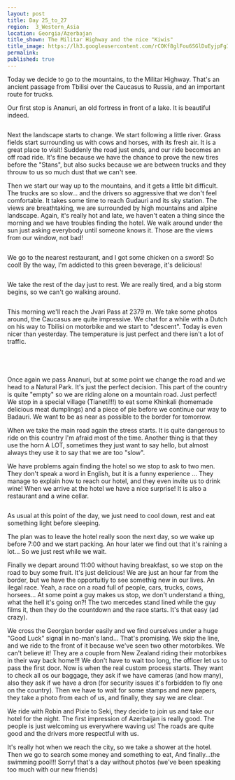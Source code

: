 ```yaml
---
layout: post
title: Day 25_to_27
region:  3_Western_Asia
location: Georgia/Azerbajan
title_shown: The Militar Highway and the nice "Kiwis"
title_image: https://lh3.googleusercontent.com/rCOKf8glFou6SGlDuEyjpFgIk8SqA43jL07sZBVbEbbc7qp98vAN3O5J1nH0xzfICvE5CbadEnNsACOXjnnscxk9mybgzHn8bxNWBqotLckzyJR3EAJO8nN3qlxIZHZ0dNLyMYZeH87Ob7Sl1x1xTq0TEXDPe71PeUlN4JPCaUI2m0zXJO4nMOwZwzQi5okcDoHYjul_zK_vK0mHfkBl1-uJAljRBzFpcLE17cGZZvtUIY1uVUR3eMmCh0SM8OY3ZkFPrlKliFWk2EhZgiz_tap0-4u_R3VNAIEao17vh4OJJZNjIyn7-2mrycugqe1IbGZ6LCvIusPGLuA9adjhgv028PhIUy6ZJ_ZE5j9Oa3c716LYNlkwoK2HWKOu4wXDTiV3mEdyYNyCvB4Aeww15PUXmtUcTGrdVjPpDLuiZa7zCOKDgjMHGm_Yg4I_E7OW-FrinARE6iyDbVkoGYbROjwwySsA_qbfRUhaDred-n5wwl4eUf6R8cJhcAQy-BqlkrLo2iZPN7r6kA-tJLQvBe_8wMYOw1YLl2vFRHF3rmWjZXS6ZvUqHnLcMRG2T6W9LXQPJA_QqZ69bsDYxFnVCWs4AvNq148N2SWtx3g4O1PhYRtRUGm6-iMAcnquW8m2sMsbQB3Eqx1M0CVf3QffvbvG7LyvQaaxI5dn3pgyvIELVfiWPolhCK-pdW0WyaO_S10Ah5DXf8y4pFAw3Tg=w836-h627-no
permalink: 
published: true
---
```


Today we decide to go to the mountains, to the Militar Highway. That's an ancient passage from Tbilisi over the Caucasus to Russia, and an important route for trucks.

Our first stop is Ananuri, an old fortress in front of a lake. It is beautiful indeed.

<p><a
href="https://lh3.googleusercontent.com/Mh_IFWfRDOacsJ2532bsm4X9lMAoH5f4kokMPunqp4OyToZD21IXLfBIlzdc6EBvjgfB1ncCBbJYNSAdTRMFBBLO9QHm1Qkq6_Q5jdDfOVjjGRChHW0RKgCy8hr4XUonj-htRSO2dckeCFr4ZtCEj_0_zKRphiraZZstqqw4wY39rHIXSzyPXdQPAfj4Gkn-xrmud8vMs11ut-WU3a5-VoSty6VEClc9XicaxHKBNPZMSFw5jj4AiaA1Q5YXR3tr37NCI7iak8hhlIFcc_XP_XQxN-vMDdvLU2QiM7IkYuRvmxOVDm5tHTT4tsaJk7OSiGgdSzwcPhfcX81rZkMacWflqY3fjLRyrQwLsmsVepgaeIVQLinFD9h4hxuf-BzxYoPW993YvDXboFY2c9BHX-NcdkD_POxj8vfSw2vm45SyGfpSECzBbw356ug5EEmdaspeauhZxgbCLONr8HFIo6WHSH6qEBWc0bDg-xqzBPOIGtQEs5vcl_wMWyvEiqCGMZHVjoJBNTf1XNgffuyxGejY8L4WImcqrhLM6qSidCMqkp951NB-h38VWUgG69ZdzMQp-GT2XOe9PUGzN-ZTilLGpGBlcnWlEtOzNEgRqN8py3FZiFeXE-j7gKp4hB062HviC0NDJ5q58Vrwl0r_sZc7FCwe-K5I3A=w845-h634-no"><img 
src="https://lh3.googleusercontent.com/Mh_IFWfRDOacsJ2532bsm4X9lMAoH5f4kokMPunqp4OyToZD21IXLfBIlzdc6EBvjgfB1ncCBbJYNSAdTRMFBBLO9QHm1Qkq6_Q5jdDfOVjjGRChHW0RKgCy8hr4XUonj-htRSO2dckeCFr4ZtCEj_0_zKRphiraZZstqqw4wY39rHIXSzyPXdQPAfj4Gkn-xrmud8vMs11ut-WU3a5-VoSty6VEClc9XicaxHKBNPZMSFw5jj4AiaA1Q5YXR3tr37NCI7iak8hhlIFcc_XP_XQxN-vMDdvLU2QiM7IkYuRvmxOVDm5tHTT4tsaJk7OSiGgdSzwcPhfcX81rZkMacWflqY3fjLRyrQwLsmsVepgaeIVQLinFD9h4hxuf-BzxYoPW993YvDXboFY2c9BHX-NcdkD_POxj8vfSw2vm45SyGfpSECzBbw356ug5EEmdaspeauhZxgbCLONr8HFIo6WHSH6qEBWc0bDg-xqzBPOIGtQEs5vcl_wMWyvEiqCGMZHVjoJBNTf1XNgffuyxGejY8L4WImcqrhLM6qSidCMqkp951NB-h38VWUgG69ZdzMQp-GT2XOe9PUGzN-ZTilLGpGBlcnWlEtOzNEgRqN8py3FZiFeXE-j7gKp4hB062HviC0NDJ5q58Vrwl0r_sZc7FCwe-K5I3A=w845-h634-no" class="oversize" alt=""></a></p>

Next the landscape starts to change. We start following a little river. Grass fields start surrounding us with cows and horses, with its fresh air. It is a great place to visit! Suddenly the road just ends, and our ride becomes an off road ride. It's fine because we have the chance to prove the new tires before the "Stans", but also sucks because we are between trucks and they throuw to us so much dust that we can't see.

Then we start our way up to the mountains, and it gets a little bit difficult. The trucks are so slow... and the drivers so aggressive that we don't feel comfortable. It takes some time to reach Gudauri and its sky station. The views are breathtaking, we are surrounded by high mountains and alpine landscape. Again, it's really hot and late, we haven't eaten a thing since the morning and we have troubles finding the hotel. We walk around under the sun just asking everybody until someone knows it. Those are the views from our window, not bad!

<p><a
href="https://lh3.googleusercontent.com/82VYINbN1NXm8TSgdOI5RFPUliMs03A9nxspopXzfX_kHXex9sqLbc_umNPtepoZbyII-c9QEf_9vnInEPTqkcdgxWo6eeZweZEPZy7XwptVUQK8pR3Dx688CtlQBVOUd6sUcu0rXPtwFKpRkLmmf17H6TAjB9AR0HSk-vixEUFx5MCHkyAFbDdXH88yu0rCWGcopdmi5BjvWMP_BvHve1WKScs4pCcRlOZGT76NXDkoNEEnpogdED9IKmY7p7Y_E1Tb-wj2nRJjQPeBxXFqRO4pGwKovIVlAH5I8XWEJLlRyf8GEW8p2cLxTyOqOyabyUTv2oYEZyxH_vdtDLUVGwWjo03_pkzG5kKhAmfxyN0s5QZ4k1oh1yLBfhGeq-gkDe3DnwTJLlOyiy-3i84V0Aw86St1Oa1EZO-nLMQnrcI6S42xSHSQ6NcJfGzeyprxq1wxwtXkBlldPERy57FZAQcdpdqnwbLqqD5RFdx3b_mM-QcIrYeFrxxEv4H195cnV4AkPbfIwTapJjS55qVYlgyYuS8S0QzNLHK4h_eIZGNGA3dJi_UfluRCkRd5UNQ7-UTP7pcDPLJcLx4Cc_e84YwEmpLuur67yx1vHoxr5bEBgRZ079AVSvP086Rlrxeo0huFOL_8QQRgetcPpFhuiw8QxYxny3mJXg=w1127-h634-no"><img 
src="https://lh3.googleusercontent.com/82VYINbN1NXm8TSgdOI5RFPUliMs03A9nxspopXzfX_kHXex9sqLbc_umNPtepoZbyII-c9QEf_9vnInEPTqkcdgxWo6eeZweZEPZy7XwptVUQK8pR3Dx688CtlQBVOUd6sUcu0rXPtwFKpRkLmmf17H6TAjB9AR0HSk-vixEUFx5MCHkyAFbDdXH88yu0rCWGcopdmi5BjvWMP_BvHve1WKScs4pCcRlOZGT76NXDkoNEEnpogdED9IKmY7p7Y_E1Tb-wj2nRJjQPeBxXFqRO4pGwKovIVlAH5I8XWEJLlRyf8GEW8p2cLxTyOqOyabyUTv2oYEZyxH_vdtDLUVGwWjo03_pkzG5kKhAmfxyN0s5QZ4k1oh1yLBfhGeq-gkDe3DnwTJLlOyiy-3i84V0Aw86St1Oa1EZO-nLMQnrcI6S42xSHSQ6NcJfGzeyprxq1wxwtXkBlldPERy57FZAQcdpdqnwbLqqD5RFdx3b_mM-QcIrYeFrxxEv4H195cnV4AkPbfIwTapJjS55qVYlgyYuS8S0QzNLHK4h_eIZGNGA3dJi_UfluRCkRd5UNQ7-UTP7pcDPLJcLx4Cc_e84YwEmpLuur67yx1vHoxr5bEBgRZ079AVSvP086Rlrxeo0huFOL_8QQRgetcPpFhuiw8QxYxny3mJXg=w1127-h634-no" class="oversize" alt=""></a></p>

We go to the nearest restaurant, and I got some chicken on a sword! So cool! By the way, I'm addicted to this green beverage, it's delicious!

<p><a
href="https://lh3.googleusercontent.com/Csxen9KeiTvebe6yzVjR7pogZGPamMesw-ic0n9PErZoTVMiSSq02ySjO8XCuiIOh_ZR7YANS1o1QmzjX2YFcj2gMDri-6Pw2kEcbaxpPZCKwjnLhXvQHD2A_CpZnw1JZWfJVV9PDU1NI9kWgDImQi05N3xHNRFtoemRW2nmC_i83XyWi9vI_32DKOn5LJ9dZm8T5ukwTYgoYQk8aYClFy-q8HvKst3_B4SASBgdJZ5-zMNkSOm0RAwt_wX9LDCVAqVigpPAhOMA9ESH8B-T1puepTLz6UmszHLDABuqhbSKpU-PmwSvI0Q1DO8jEDwozPxmoyw9RMX0wgyzpq2EhngYthjCK08-ovXGCoRnRDwzlAJZyzjUz3MGY9-ooRuY8B9bt7rlE1pmhh_F6mtMDusHK5elfXcuWC5qZSA7O0u7BuPx5jN62Oyxixjbt2wgcaKxCs3u0pxQ3Yo7fMJA8r3MkZ34rI8vHnQ36dqDmIn4UYvIxJTPTQ1ihRcnyqj7l1IIyZO_5-Lt6hae_LgAv8OHxz8pEtfVeuu_FgfX0XY20xZhIEFsX2EzpgqPU6YMF3oSGRQGO6TLPJDZ3n0Pkzg0MnqOyrzSsMFrXcbLaQF4420-ANjFJz-QmMg2sMHEAth2oxq_eBsfvdfrET3KY1CQCATnV9cF7A=w845-h634-no"><img 
src="https://lh3.googleusercontent.com/Csxen9KeiTvebe6yzVjR7pogZGPamMesw-ic0n9PErZoTVMiSSq02ySjO8XCuiIOh_ZR7YANS1o1QmzjX2YFcj2gMDri-6Pw2kEcbaxpPZCKwjnLhXvQHD2A_CpZnw1JZWfJVV9PDU1NI9kWgDImQi05N3xHNRFtoemRW2nmC_i83XyWi9vI_32DKOn5LJ9dZm8T5ukwTYgoYQk8aYClFy-q8HvKst3_B4SASBgdJZ5-zMNkSOm0RAwt_wX9LDCVAqVigpPAhOMA9ESH8B-T1puepTLz6UmszHLDABuqhbSKpU-PmwSvI0Q1DO8jEDwozPxmoyw9RMX0wgyzpq2EhngYthjCK08-ovXGCoRnRDwzlAJZyzjUz3MGY9-ooRuY8B9bt7rlE1pmhh_F6mtMDusHK5elfXcuWC5qZSA7O0u7BuPx5jN62Oyxixjbt2wgcaKxCs3u0pxQ3Yo7fMJA8r3MkZ34rI8vHnQ36dqDmIn4UYvIxJTPTQ1ihRcnyqj7l1IIyZO_5-Lt6hae_LgAv8OHxz8pEtfVeuu_FgfX0XY20xZhIEFsX2EzpgqPU6YMF3oSGRQGO6TLPJDZ3n0Pkzg0MnqOyrzSsMFrXcbLaQF4420-ANjFJz-QmMg2sMHEAth2oxq_eBsfvdfrET3KY1CQCATnV9cF7A=w845-h634-no" class="oversize" alt=""></a></p>

We take the rest of the day just to rest. We are really tired, and a big storm begins, so we can't go walking around.

<p><a
href="https://lh3.googleusercontent.com/wKa-9jZuN0tA8WokkdIT8fVdzGYklYmhVFRbLVTrI870ERBXHMk8RY-VJSPtNq0zysGWVxyzc749BLzl9_kWrDUXd4WlwNFvNkvU48bTxADy5-yHN_8aLukRxVhRzFg4XUAmH8u4UZtPuZe7qhtDX-HtqYTZIMw_sbpl4EQppIRpSOWMFsoC43kA_g1bDQHosII1qg4_f5Xz8C_VSxV98r6uLfKVstP_NIpI0-93w3-SeigJMlfoiAE-rwGQiXvbBvNSP8cLo-1f4oNMUnPFFw4IVDLWv43GkMaoOP3Ht3qXBMZj6d6gRsQAqhhdarlLRB6PYp-VC3C2cg236kIJl-vysQKUoSVvpLYRVyJgb4Ay32M6_1xH3NHR3kEREjJcU2OrWCTlYTbPeKml0j0tDrj9NgmY7GAv1C5D0e3OJdZjNLDIYb2ZMKqq6URPhcWfqacZa_l6ZRfTzU7ySeXPPyKJ8-pH_BKZDFX4dy1ujWjty_MsFOjt0wYCZspgukZSGh9ZFVCP0lOeP2KLpCyy92b6NjjgjLxu1BuyaQEwFnCgzqeKhGBq99w4oGxE9ajhJgKoOy_xQEd23cjIfSVuNBxqwmvD1hJ4p7aff7wJlOuzA5fXFb6bhDr5fmSofh-OkUgK0Bwv9SFOsKMxjRVk8kQ9IpXn11O3JQ=w845-h634-no"><img 
src="https://lh3.googleusercontent.com/wKa-9jZuN0tA8WokkdIT8fVdzGYklYmhVFRbLVTrI870ERBXHMk8RY-VJSPtNq0zysGWVxyzc749BLzl9_kWrDUXd4WlwNFvNkvU48bTxADy5-yHN_8aLukRxVhRzFg4XUAmH8u4UZtPuZe7qhtDX-HtqYTZIMw_sbpl4EQppIRpSOWMFsoC43kA_g1bDQHosII1qg4_f5Xz8C_VSxV98r6uLfKVstP_NIpI0-93w3-SeigJMlfoiAE-rwGQiXvbBvNSP8cLo-1f4oNMUnPFFw4IVDLWv43GkMaoOP3Ht3qXBMZj6d6gRsQAqhhdarlLRB6PYp-VC3C2cg236kIJl-vysQKUoSVvpLYRVyJgb4Ay32M6_1xH3NHR3kEREjJcU2OrWCTlYTbPeKml0j0tDrj9NgmY7GAv1C5D0e3OJdZjNLDIYb2ZMKqq6URPhcWfqacZa_l6ZRfTzU7ySeXPPyKJ8-pH_BKZDFX4dy1ujWjty_MsFOjt0wYCZspgukZSGh9ZFVCP0lOeP2KLpCyy92b6NjjgjLxu1BuyaQEwFnCgzqeKhGBq99w4oGxE9ajhJgKoOy_xQEd23cjIfSVuNBxqwmvD1hJ4p7aff7wJlOuzA5fXFb6bhDr5fmSofh-OkUgK0Bwv9SFOsKMxjRVk8kQ9IpXn11O3JQ=w845-h634-no" class="oversize" alt=""></a></p>

This morning we'll reach the Jvari Pass at 2379 m. We take some photos around, the Caucasus are quite impressive.  We chat for a while with a Dutch on his way to Tbilisi on motorbike and we start to "descent". Today is even nicer than yesterday. The temperature is just perfect and there isn't a lot of traffic.

<p><a
href="https://lh3.googleusercontent.com/sBwY-BtHELXXACJ0UOcBlr0tMQ1xghhDXi4dPwltLpULHVorHuOQE3dj0yHRtkDU0NgNFzlZB8jDvOXdLfeJDMeb0QX-F2ROcx2xSGJldaGXoIyRjRGehqzaBT_Dr3Jd6BvN-yZCInEkrQEoV_K0o54AW0M7KFdpIJzw8zXEg1oZWbV1qynNyfuVDYZt2yv-c-LI8K5FraKTUe-LhF6YqdhXGsSmcnshk49q2FXlJuYCCFdrSjazADAQJcAdNmzYokerOLLuLgCd08AxaSeK0QYXjiDTdYA6IaYXATC4g0FufJw9RTVVw6KpD6zGhrwDIc4bC_Wp_QE7Xi4paL1JXOeiBjnpJ_IZV09btSYWr8zRFOnwD1E8zxoH0JBtmgIeGQHUy9ilzbG9aQj6mQlW7KhT0qWpa-a6g0apk_t5bU7GspPpG7XpWybLPu0BwhH_aAozSMHG12eKVsRVbYnIM8TrSdAIpyGgidAM5v-206w9EawRyW_TlfAgDRk-Hm7E3Kzsv_pBEutTw0CAxX5sTR37DImyBONC8NmpaIOpAZvCrEmjkcWiY_h0KBmn7SFA43UkgjH69SMUOEGbiHmSNZjSmVeTq-Jc-nNSbOI6opUS2W-fw0ShcOfT_D1OyxprOagR-FmkCl87YV5T_9b0tSr-3YTNuSRImA=w845-h634-no"><img 
src="https://lh3.googleusercontent.com/sBwY-BtHELXXACJ0UOcBlr0tMQ1xghhDXi4dPwltLpULHVorHuOQE3dj0yHRtkDU0NgNFzlZB8jDvOXdLfeJDMeb0QX-F2ROcx2xSGJldaGXoIyRjRGehqzaBT_Dr3Jd6BvN-yZCInEkrQEoV_K0o54AW0M7KFdpIJzw8zXEg1oZWbV1qynNyfuVDYZt2yv-c-LI8K5FraKTUe-LhF6YqdhXGsSmcnshk49q2FXlJuYCCFdrSjazADAQJcAdNmzYokerOLLuLgCd08AxaSeK0QYXjiDTdYA6IaYXATC4g0FufJw9RTVVw6KpD6zGhrwDIc4bC_Wp_QE7Xi4paL1JXOeiBjnpJ_IZV09btSYWr8zRFOnwD1E8zxoH0JBtmgIeGQHUy9ilzbG9aQj6mQlW7KhT0qWpa-a6g0apk_t5bU7GspPpG7XpWybLPu0BwhH_aAozSMHG12eKVsRVbYnIM8TrSdAIpyGgidAM5v-206w9EawRyW_TlfAgDRk-Hm7E3Kzsv_pBEutTw0CAxX5sTR37DImyBONC8NmpaIOpAZvCrEmjkcWiY_h0KBmn7SFA43UkgjH69SMUOEGbiHmSNZjSmVeTq-Jc-nNSbOI6opUS2W-fw0ShcOfT_D1OyxprOagR-FmkCl87YV5T_9b0tSr-3YTNuSRImA=w845-h634-no" class="oversize" alt=""></a></p>

<p><a
href="https://lh3.googleusercontent.com/y7pdakzf_-zexIAP4_qyo1c_e_hU-X9nn3pTWgPzFyBwExADMT9ZwirvP0WdfQILLwKz_kFWw_Mc26XIuqiPVYU6bL3DF7CEIv21Y1g63xb1EQkR6z1UY_i6yQqVAVcFrHqbBSGNrEdvEHn_BbQsLTdWojzQ6qTeFeWwGvcmEh1BGk00Twpc1--cPLtSz_28hAOz139mrufIKBSHPJPLuLFbKwvLsPwfYwZgRhOV9PBWHtOD7aUFgPXJZMrSAdSUgaPMikXae6i2CLlYYfhi2VL8GUl5TPqgM5ORqV4as5EOvJ7nmsPsEuPd5qMtcXbJQk9pohD8C92FWrmDPvAbtdQNTkrQMEHq6lRkTu44gSqt56oCxdZ34biNd8zPUk0Mr-cNwpCKt3FNapfimlwQC9VPe7J3A15Jjwr571PUiIWWVGLLXlVwJ__j5PLUzSXZ1YWuSbvpcSTZhkJiqelc2gw6BAUbWauYN7bXHqzr__vLMSN54zy4yUepI6vMkg1GUcusOLOJgjpJRb1PK2jCcJ2UlUiaVA_xAY_NgqBrNRmOuQD1n2Rb7VNvpXsSZf7SJ9yPt6vsT-E0ZsvO6CzLEaAt5Oh3sO_uTCv4q-Jew6EMqN3qiwfilxdSoPQLs9UGfKKRq149yg2-peL7UCTcTHAa_sFDLEQgUw=w1059-h794-no"><img 
src="https://lh3.googleusercontent.com/y7pdakzf_-zexIAP4_qyo1c_e_hU-X9nn3pTWgPzFyBwExADMT9ZwirvP0WdfQILLwKz_kFWw_Mc26XIuqiPVYU6bL3DF7CEIv21Y1g63xb1EQkR6z1UY_i6yQqVAVcFrHqbBSGNrEdvEHn_BbQsLTdWojzQ6qTeFeWwGvcmEh1BGk00Twpc1--cPLtSz_28hAOz139mrufIKBSHPJPLuLFbKwvLsPwfYwZgRhOV9PBWHtOD7aUFgPXJZMrSAdSUgaPMikXae6i2CLlYYfhi2VL8GUl5TPqgM5ORqV4as5EOvJ7nmsPsEuPd5qMtcXbJQk9pohD8C92FWrmDPvAbtdQNTkrQMEHq6lRkTu44gSqt56oCxdZ34biNd8zPUk0Mr-cNwpCKt3FNapfimlwQC9VPe7J3A15Jjwr571PUiIWWVGLLXlVwJ__j5PLUzSXZ1YWuSbvpcSTZhkJiqelc2gw6BAUbWauYN7bXHqzr__vLMSN54zy4yUepI6vMkg1GUcusOLOJgjpJRb1PK2jCcJ2UlUiaVA_xAY_NgqBrNRmOuQD1n2Rb7VNvpXsSZf7SJ9yPt6vsT-E0ZsvO6CzLEaAt5Oh3sO_uTCv4q-Jew6EMqN3qiwfilxdSoPQLs9UGfKKRq149yg2-peL7UCTcTHAa_sFDLEQgUw=w1059-h794-no" class="oversize" alt=""></a></p>

<p><a
href="https://lh3.googleusercontent.com/6Z7yzSikdBm9DH3PDDgxETm2nKTNaTzFPhu5B7-hPA7BkQ6r-Qn7kdgJhvVVLWMAo50-tykiZ3jG4lP4aOCuRoSW9izFHCD30JMfgi0vme2k-G42xZZAZLTymwtqUOUZj9r5eNAjvXmUDs4JMbQOyBcwTlbFtQXCnAakRqk9bKxTJWzWRZxxXiBkoC9pY53pCYGLcPpyWJomN22iZuR2IRMpr-ZfrW3mKFBL-GzHAAmVZUljEO5AUZO3snYqXQj8nepfrM5QnelcU3tW5jGTDY6VsAUR7Rbm0dDdNob7XaeLoqDpi-49xxEOUCHdb3sUXOStQEryOrvQdw7Eem1WELsAjJt7V5xK5o9kpO-zucB5at4JUG78eCJxoHcvboxKASeKfmvruAgopYAAV-4HgC9g6IjAd8ho8zmZzZt7FtwXr2dHwpx-C5Usrsqn9EEGsRN9wv9pRQobhKFef7h_RnIXrt9HSgkqNs_1JSOSmCCLly3mZgbjwnA9qnkRCjNshL5jyJ6GVpHv8iBS1xNlL_6KotYL9IyGORGf3ZrEcVTXGyZnGcxgBq9xGEhsZNo_yWsWCUqcEanzMFHiO1s9k6sR6n20_7VEYUMq4AVuZ5ost3lnjzPNbYkLtSN8Ue-MGKlszzvpE_2rUsp3va00Gs35D9r2rnVQrA=w1059-h794-no"><img 
src="https://lh3.googleusercontent.com/6Z7yzSikdBm9DH3PDDgxETm2nKTNaTzFPhu5B7-hPA7BkQ6r-Qn7kdgJhvVVLWMAo50-tykiZ3jG4lP4aOCuRoSW9izFHCD30JMfgi0vme2k-G42xZZAZLTymwtqUOUZj9r5eNAjvXmUDs4JMbQOyBcwTlbFtQXCnAakRqk9bKxTJWzWRZxxXiBkoC9pY53pCYGLcPpyWJomN22iZuR2IRMpr-ZfrW3mKFBL-GzHAAmVZUljEO5AUZO3snYqXQj8nepfrM5QnelcU3tW5jGTDY6VsAUR7Rbm0dDdNob7XaeLoqDpi-49xxEOUCHdb3sUXOStQEryOrvQdw7Eem1WELsAjJt7V5xK5o9kpO-zucB5at4JUG78eCJxoHcvboxKASeKfmvruAgopYAAV-4HgC9g6IjAd8ho8zmZzZt7FtwXr2dHwpx-C5Usrsqn9EEGsRN9wv9pRQobhKFef7h_RnIXrt9HSgkqNs_1JSOSmCCLly3mZgbjwnA9qnkRCjNshL5jyJ6GVpHv8iBS1xNlL_6KotYL9IyGORGf3ZrEcVTXGyZnGcxgBq9xGEhsZNo_yWsWCUqcEanzMFHiO1s9k6sR6n20_7VEYUMq4AVuZ5ost3lnjzPNbYkLtSN8Ue-MGKlszzvpE_2rUsp3va00Gs35D9r2rnVQrA=w1059-h794-no" class="oversize" alt=""></a></p>

<p><a
href="https://lh3.googleusercontent.com/9CE-_WnwJQZjJLzei-fnrBlQeipfL_Ansy-UaPwvQ5snyzCs0Od33OwUDD2m2k7xArg6141B9pNI-4KlFbWxGPVBLy16tXLJ5FKjRf5tAlNayoQLjhsuZVwcFf6v5sOnKILm3BofJwA9iCGIurR0Pi2WDq8jd1HM9kye6o-e19wODkpsVfLmmydxkcXt4fHBZYIb6X1pUWmg0hlSY1nsB_AgvFYN7MhiPlXik9vzT4kleeyD1hSBaQBLK55ogkt65r3j27S7tpV9G6Dp8tt7Dcsv7InNkiTFOypMba5Ve_L2qp3I8NpdZ1FQPjl7_zgL652Ttq3lT2G7NobLyxKZQm8p7OiTczepMGj9vk8ddhx26gYiASFrTKTkXlnb0OESBHj84aLZV-QIsvKf1JfekAEZ1Ujez6-7k0mqZxI3rjG52Fuv8Vm4ggXghdmGVuS07TIkcEz_BZLV-nKupYuOhWc1cN8tVHTRlo2Gi3WgoWXsBLNaa8hhrEviadKtAvu1cVKT9wzgpcRT97ZXXehJfnUx7axdMxc1Xg6q2fl7Qck-sd6_T4tLLZMscJNeJSEe0wxQ8zoNLVe6Y56eaUjGUMPWA4kyt9xGmhE1igHxqORXGY3WUowk4c6gJJDNc2bd46FMztfrfHGGlWqZMRT2_9pl8PkBWf6b8g=w476-h634-no"><img 
src="https://lh3.googleusercontent.com/9CE-_WnwJQZjJLzei-fnrBlQeipfL_Ansy-UaPwvQ5snyzCs0Od33OwUDD2m2k7xArg6141B9pNI-4KlFbWxGPVBLy16tXLJ5FKjRf5tAlNayoQLjhsuZVwcFf6v5sOnKILm3BofJwA9iCGIurR0Pi2WDq8jd1HM9kye6o-e19wODkpsVfLmmydxkcXt4fHBZYIb6X1pUWmg0hlSY1nsB_AgvFYN7MhiPlXik9vzT4kleeyD1hSBaQBLK55ogkt65r3j27S7tpV9G6Dp8tt7Dcsv7InNkiTFOypMba5Ve_L2qp3I8NpdZ1FQPjl7_zgL652Ttq3lT2G7NobLyxKZQm8p7OiTczepMGj9vk8ddhx26gYiASFrTKTkXlnb0OESBHj84aLZV-QIsvKf1JfekAEZ1Ujez6-7k0mqZxI3rjG52Fuv8Vm4ggXghdmGVuS07TIkcEz_BZLV-nKupYuOhWc1cN8tVHTRlo2Gi3WgoWXsBLNaa8hhrEviadKtAvu1cVKT9wzgpcRT97ZXXehJfnUx7axdMxc1Xg6q2fl7Qck-sd6_T4tLLZMscJNeJSEe0wxQ8zoNLVe6Y56eaUjGUMPWA4kyt9xGmhE1igHxqORXGY3WUowk4c6gJJDNc2bd46FMztfrfHGGlWqZMRT2_9pl8PkBWf6b8g=w476-h634-no" class="oversize" alt=""></a></p>

Once again we pass Ananuri, but at some point we change the road and we head to a Natural Park. It's just the perfect decision. This part of the country is quite "empty" so we are riding alone on a mountain road. Just perfect! We stop in a special village (Tianeti!!!) to eat some Khinkali (homemade delicious meat dumplings) and a piece of pie before we continue our way to Badauri. We want to be as near as possible to the border for tomorrow.

When we take the main road again the stress starts. It is quite dangerous to ride on this country I'm afraid most of the time. Another thing is that they use the horn A LOT, sometimes they just want to say hello, but almost always they use it to say that we are too "slow".

We have problems again finding the hotel so we stop to ask to two men. They don't speak a word in English, but it is a funny experience ... They manage to explain how to reach our hotel, and they even invite us to drink wine! When we arrive at the hotel we have a nice surprise! It is also a restaurant and a wine cellar.

<p><a
href="https://lh3.googleusercontent.com/XnANnYrYhDW2pzJLF4tH0jK6v-0WrwyIMqTNToFfrM0uK1p9kb1QZNIBJm4snrkIKtQMfGSe1UjgWiYTt2uoF0zNw8ybpqbAbrfbXEyIaHtB5IWrWlX0Nznsl3kd4adKrPgO-QEUgt3QOZbr624HAKhCi22twQwNHw9LdQRW1khFesKHidGyf5y5q83-YTVIMEFKJXUQSnqvN__CpXvYRV4oDxjxhsVg7HnnFy6Fk2_IKCnRWXQpQy8Qd5n-X84mTJGrC2kpbrhZO5T1aQTedx0yKPUC2XdMlLm4VW8n6nWkKyswED31iSzDAwVLx6v3LsXztjI5HLeRaE5ekCKHEnlorDY6MCwtaKVqsgZXKdo6sZPQ83O73ikT7de91Foit5ZRG8BVJML0TSnZan7ah3kJ76lCg435Bf70AhOQnlGom056pRgwmNIQMRkgwqD5Fi4-nQN0rIbT5gFO10mtDvDDo99AyfA3oag1rz9CTjoP3qfFOlgeOx1BZ8SkaXsH5nxRcgtpJX5fnerlghHyh4U8hnIhCeoDAFuVOg30ujh8vlkFYmZXn47ab8s56G06RnxqL50FDyXD8kl4dnF4ayV3JsOTwaeGBAD6XFa7g0l29LkjlTqU_e3FKigfJyN7Xp2S4-5SLXXVytYqrvs56NwsOKuQ-q4O0g=w1059-h794-no"><img 
src="https://lh3.googleusercontent.com/XnANnYrYhDW2pzJLF4tH0jK6v-0WrwyIMqTNToFfrM0uK1p9kb1QZNIBJm4snrkIKtQMfGSe1UjgWiYTt2uoF0zNw8ybpqbAbrfbXEyIaHtB5IWrWlX0Nznsl3kd4adKrPgO-QEUgt3QOZbr624HAKhCi22twQwNHw9LdQRW1khFesKHidGyf5y5q83-YTVIMEFKJXUQSnqvN__CpXvYRV4oDxjxhsVg7HnnFy6Fk2_IKCnRWXQpQy8Qd5n-X84mTJGrC2kpbrhZO5T1aQTedx0yKPUC2XdMlLm4VW8n6nWkKyswED31iSzDAwVLx6v3LsXztjI5HLeRaE5ekCKHEnlorDY6MCwtaKVqsgZXKdo6sZPQ83O73ikT7de91Foit5ZRG8BVJML0TSnZan7ah3kJ76lCg435Bf70AhOQnlGom056pRgwmNIQMRkgwqD5Fi4-nQN0rIbT5gFO10mtDvDDo99AyfA3oag1rz9CTjoP3qfFOlgeOx1BZ8SkaXsH5nxRcgtpJX5fnerlghHyh4U8hnIhCeoDAFuVOg30ujh8vlkFYmZXn47ab8s56G06RnxqL50FDyXD8kl4dnF4ayV3JsOTwaeGBAD6XFa7g0l29LkjlTqU_e3FKigfJyN7Xp2S4-5SLXXVytYqrvs56NwsOKuQ-q4O0g=w1059-h794-no" class="oversize" alt=""></a></p>

As usual at this point of the day, we just need to cool down, rest and eat something light before sleeping.

The plan was to leave the hotel really soon the next day, so we wake up before 7:00 and we start packing. An hour later we find out that it's raining a lot... So we just rest while we wait.

Finally we depart around 11:00 without having breakfast, so we stop on the road to buy some fruit. It's just delicious! We are just an hour far from the border, but we have the opportuitiy to see somethig new in our lives. An ilegal race. Yeah, a race on a road full of people, cars, trucks, cows, horsees... At some point a guy makes us stop, we don't understand a thing, what the hell it's going on?! The two mercedes stand lined while the guy films it, then they do the countdown and the race starts. It's that easy (ad crazy).

We cross the Georgian border easily and we find ourselves under a huge "Good Luck" signal in no-man's land... That's promising. We skip the line, and we ride to the front of it because we've seen two other motorbikes. We can't believe it! They are a couple from New Zealand riding their motorbikes in their way back home!!! We don't have to wait too long, the officer let us to pass the first door. Now is when the real custom process starts. They want to check all os our baggage, they ask if we have cameras (and how many), also they ask if we have a dron (for security issues it's forbidden to fly one on the country). Then we have to wait for some stamps and new papers, they take a photo from each of us, and finally, they say we are clear.

We ride with Robin and Pixie to Seki, they decide to join us and take our hotel for the night. The first impression of Azerbaijan is really good. The people is just welcoming us everywhere waving us! The roads are quite good and the drivers more respectful with us.

It's really hot when we reach the city, so we take a shower at the hotel. Then we go to search some money and something to eat, And finally...the swimming pool!!!
Sorry! that's a day without photos (we've been speaking too much with our new friends)


